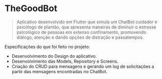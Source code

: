 # TheGoodBot
> Aplicativo desenvolvido em Flutter que simula um ChatBot cuidador e psicólogo de plantão, que apresenta maneiras de diminuir o estresse psicológico de pessoas em extenso confinamento, promovendo diálogo, atenção e dando opções de distração e passatempos.

Especificações do que foi feito no projeto:

* Desenvolvimento do Design do aplicativo. 
* Desenvolvimento das Models, Repository e Screens. 
* Criação do CRUD para mensagens e gerando um log de solicitações a partir das mensagens encontradas no ChatBot.
